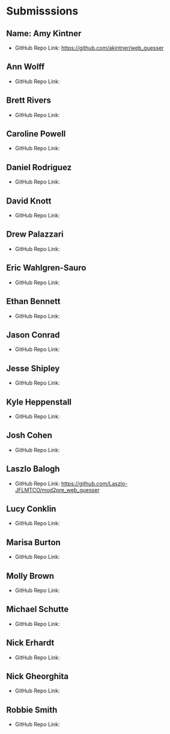 # Submisssions

## Name: Amy Kintner

* GitHub Repo Link: https://github.com/akintner/web_guesser

## Ann Wolff

* GitHub Repo Link:

## Brett Rivers

* GitHub Repo Link:

## Caroline Powell

* GitHub Repo Link:

## Daniel Rodriguez

* GitHub Repo Link:

## David Knott

* GitHub Repo Link:

## Drew Palazzari

* GitHub Repo Link:

## Eric Wahlgren-Sauro

* GitHub Repo Link:

## Ethan Bennett

* GitHub Repo Link:

## Jason Conrad

* GitHub Repo Link:

## Jesse Shipley

* GitHub Repo Link:

## Kyle Heppenstall

* GitHub Repo Link:

## Josh Cohen

* GitHub Repo Link:

## Laszlo Balogh

* GitHub Repo Link: https://github.com/Laszlo-JFLMTCO/mod2pre_web_guesser

## Lucy Conklin

* GitHub Repo Link:

## Marisa Burton

* GitHub Repo Link:

## Molly Brown

* GitHub Repo Link:

## Michael Schutte

* GitHub Repo Link:

## Nick Erhardt

* GitHub Repo Link:

## Nick Gheorghita

* GitHub Repo Link:

## Robbie Smith

* GitHub Repo Link:

